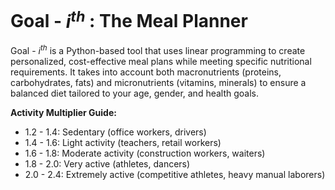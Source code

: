 # Goal - $i^{th}$ : The Meal Planner

Goal - $i^{th}$ is a Python-based tool that uses linear programming to create personalized, cost-effective meal plans while meeting specific nutritional requirements. It takes into account both macronutrients (proteins, carbohydrates, fats) and micronutrients (vitamins, minerals) to ensure a balanced diet tailored to your age, gender, and health goals.

**Activity Multiplier Guide:**

- 1.2 - 1.4: Sedentary (office workers, drivers)
- 1.4 - 1.6: Light activity (teachers, retail workers)
- 1.6 - 1.8: Moderate activity (construction workers, waiters)
- 1.8 - 2.0: Very active (athletes, dancers)
- 2.0 - 2.4: Extremely active (competitive athletes, heavy manual laborers)
